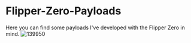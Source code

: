 # Flipper-Zero-Payloads
Here you can find some payloads I've developed with the Flipper Zero in mind.
![139950](https://github.com/Re3koning/Flipper-Zero-Payloads/assets/73043633/15a3a1ee-724a-4937-a411-4ce91d42ce45)
